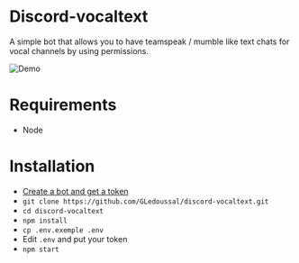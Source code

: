 # Discord-vocaltext
A simple bot that allows you to have teamspeak / mumble like text chats for vocal channels by using permissions.

![Demo](https://github.com/GLedoussal/discord-vocaltext/blob/master/demo.gif?raw=true)

# Requirements
- Node

# Installation
 - [Create a bot and get a token](https://github.com/reactiflux/discord-irc/wiki/Creating-a-discord-bot-&-getting-a-token)
 - `git clone https://github.com/GLedoussal/discord-vocaltext.git`
 - `cd discord-vocaltext`
 - `npm install`
 - `cp .env.exemple .env`
 - Edit `.env` and put your token
 - `npm start`
